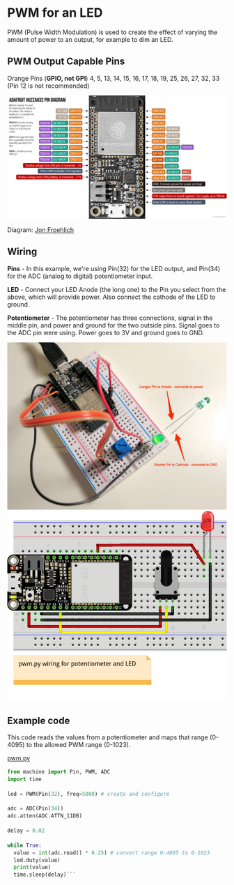 # PWM for an LED

PWM (Pulse Width Modulation) is used to create the effect of varying the amount of power to an output, for example to dim an LED.

## PWM Output Capable Pins
Orange Pins (**GPIO, not GPI**) 4, 5, 13, 14, 15, 16, 17, 18, 19, 25, 26, 27, 32, 33 (Pin 12 is not recommended)

<img src="AdafruitHuzzah32PinDiagram.png" width="800">

Diagram: [Jon Froehlich](https://makeabilitylab.github.io/physcomp/esp32/esp32.html)

## Wiring

**Pins** - In this example, we're using Pin(32) for the LED output, and Pin(34) for the ADC (analog to digital) potentiometer input.

**LED** - Connect your LED Anode (the long one) to the Pin you select from the above, which will provide power. Also connect the cathode of the LED to ground.

**Potentiometer** - The potentiometer has three connections, signal in the middle pin, and power and ground for the two outside pins. Signal goes to the ADC pin were using. Power goes to 3V and ground goes to GND.


<img src="pwm-2.jpg" width="600">
<img src="pwm_bb.gif" width="600">

## Example code

This code reads the values from a potentiometer and maps that range (0-4095) to the allowed PWM range (0-1023).

[pwm.py](../examples/pwm.py)

```Python
from machine import Pin, PWM, ADC
import time

led = PWM(Pin(32), freq=5000) # create and configure

adc = ADC(Pin(34))
adc.atten(ADC.ATTN_11DB)

delay = 0.02

while True:
  value = int(adc.read() * 0.25) # convert range 0-4095 to 0-1023
  led.duty(value)
  print(value)
  time.sleep(delay)```
